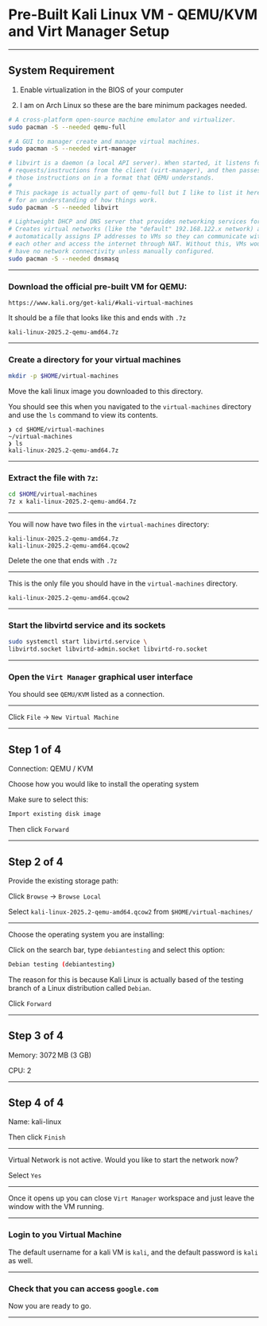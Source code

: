 # Pre-Built Kali Linux VM - QEMU/KVM and Virt Manager Setup
_______________________________________________________________________________

## System Requirement

1. Enable virtualization in the BIOS of your computer

2. I am on Arch Linux so these are the bare minimum packages needed.

```sh
# A cross-platform open-source machine emulator and virtualizer.
sudo pacman -S --needed qemu-full

# A GUI to manager create and manage virtual machines.
sudo pacman -S --needed virt-manager

# libvirt is a daemon (a local API server). When started, it listens for
# requests/instructions from the client (virt-manager), and then passes
# those instructions on in a format that QEMU understands.
#
# This package is actually part of qemu-full but I like to list it here
# for an understanding of how things work.
sudo pacman -S --needed libvirt

# Lightweight DHCP and DNS server that provides networking services for VMs.
# Creates virtual networks (like the "default" 192.168.122.x network) and
# automatically assigns IP addresses to VMs so they can communicate with
# each other and access the internet through NAT. Without this, VMs would
# have no network connectivity unless manually configured.
sudo pacman -S --needed dnsmasq
```
_______________________________________________________________________________

### Download the official pre-built VM for QEMU:

```
https://www.kali.org/get-kali/#kali-virtual-machines
```

It should be a file that looks like this and ends with `.7z`
```
kali-linux-2025.2-qemu-amd64.7z
```
_______________________________________________________________________________

### Create a directory for your virtual machines

```sh
mkdir -p $HOME/virtual-machines
```

Move the kali linux image you downloaded to this directory.


You should see this when you navigated to the `virtual-machines` directory 
and use the `ls` command to view its contents.

```
❯ cd $HOME/virtual-machines
~/virtual-machines
❯ ls
kali-linux-2025.2-qemu-amd64.7z
```

_______________________________________________________________________________

### Extract the file with `7z`:

```sh
cd $HOME/virtual-machines
7z x kali-linux-2025.2-qemu-amd64.7z
```

_______________________________________________________________________________

You will now have two files in the `virtual-machines` directory:

```
kali-linux-2025.2-qemu-amd64.7z
kali-linux-2025.2-qemu-amd64.qcow2
```

Delete the one that ends with `.7z`

_______________________________________________________________________________

This is the only file you should have in the `virtual-machines` directory.
```
kali-linux-2025.2-qemu-amd64.qcow2
```
_______________________________________________________________________________

### Start the libvirtd service and its sockets

```sh
sudo systemctl start libvirtd.service \
libvirtd.socket libvirtd-admin.socket libvirtd-ro.socket
```
_______________________________________________________________________________

### Open the `Virt Manager` graphical user interface

You should see `QEMU/KVM` listed as a connection.

_______________________________________________________________________________

Click `File` -> `New Virtual Machine`

_______________________________________________________________________________
## Step 1 of 4

Connection: QEMU / KVM

Choose how you would like to install the operating system

Make sure to select this:
```sh
Import existing disk image
```

Then click `Forward`

_______________________________________________________________________________

## Step 2 of 4

Provide the existing storage path:


Click `Browse` -> `Browse Local`

Select `kali-linux-2025.2-qemu-amd64.qcow2` from `$HOME/virtual-machines/`

_______________________________________________________________________________

Choose the operating system you are installing:

Click on the search bar, type `debiantesting` and select this option:
```sh
Debian testing (debiantesting)
```

The reason for this is because Kali Linux is actually based 
of the testing branch of a Linux distribution called `Debian`.

Click `Forward`

_______________________________________________________________________________

## Step 3 of 4

Memory: 3072 MB (3 GB)

CPU: 2

_______________________________________________________________________________

## Step 4 of 4

Name: kali-linux

Then click `Finish`

_______________________________________________________________________________

Virtual Network is not active. Would you like to start the network now?

Select `Yes`

_______________________________________________________________________________

Once it opens up you can close `Virt Manager` workspace and just leave the
window with the VM running.

_______________________________________________________________________________
### Login to you Virtual Machine

The default username for a kali VM is `kali`, 
and the default password is `kali` as well.

_______________________________________________________________________________
### Check that you can access `google.com`

Now you are ready to go.

_______________________________________________________________________________
